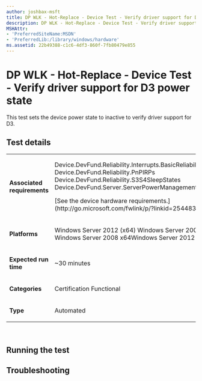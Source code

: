 ```yaml
---
author: joshbax-msft
title: DP WLK - Hot-Replace - Device Test - Verify driver support for D3 power state
description: DP WLK - Hot-Replace - Device Test - Verify driver support for D3 power state
MSHAttr:
- 'PreferredSiteName:MSDN'
- 'PreferredLib:/library/windows/hardware'
ms.assetid: 22b49388-c1c6-4df3-860f-7fb80479e855
---
```


# DP WLK - Hot-Replace - Device Test - Verify driver support for D3 power state


This test sets the device power state to inactive to verify driver support for D3.

## Test details


<table>
<colgroup>
<col width="50%" />
<col width="50%" />
</colgroup>
<tbody>
<tr class="odd">
<td><p><strong>Associated requirements</strong></p></td>
<td><p>Device.DevFund.Reliability.Interrupts.BasicReliabilityAndPerformance Device.DevFund.Reliability.PnPIRPs Device.DevFund.Reliability.S3S4SleepStates Device.DevFund.Server.ServerPowerManagement</p>
<p>[See the device hardware requirements.](http://go.microsoft.com/fwlink/p/?linkid=254483)</p></td>
</tr>
<tr class="even">
<td><p><strong>Platforms</strong></p></td>
<td><p>Windows Server 2012 (x64) Windows Server 2008 R2 (x64) Windows Server 2008 x64Windows Server 2012 R2</p></td>
</tr>
<tr class="odd">
<td><p><strong>Expected run time</strong></p></td>
<td><p>~30 minutes</p></td>
</tr>
<tr class="even">
<td><p><strong>Categories</strong></p></td>
<td><p>Certification Functional</p></td>
</tr>
<tr class="odd">
<td><p><strong>Type</strong></p></td>
<td><p>Automated</p></td>
</tr>
</tbody>
</table>

 

## Running the test


## Troubleshooting


 

 






